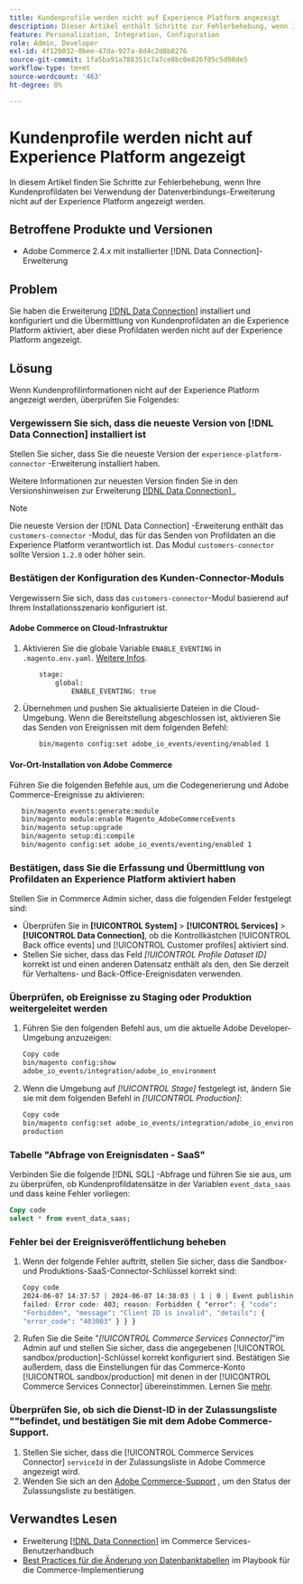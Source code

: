 ```yaml
---
title: Kundenprofile werden nicht auf Experience Platform angezeigt
description: Dieser Artikel enthält Schritte zur Fehlerbehebung, wenn Ihre Kundenprofildaten bei Verwendung der Erweiterung [!DNL Data Connection] nicht auf der Experience Platform angezeigt werden.
feature: Personalization, Integration, Configuration
role: Admin, Developer
exl-id: 4f12b032-0bee-47da-927a-8d4c2d8b8276
source-git-commit: 1fa5ba91a788351c7a7ce8bc0e826f05c5d98de5
workflow-type: tm+mt
source-wordcount: '463'
ht-degree: 0%

---
```


# Kundenprofile werden nicht auf Experience Platform angezeigt

In diesem Artikel finden Sie Schritte zur Fehlerbehebung, wenn Ihre Kundenprofildaten bei Verwendung der Datenverbindungs-Erweiterung nicht auf der Experience Platform angezeigt werden.

## Betroffene Produkte und Versionen

* Adobe Commerce 2.4.x mit installierter [!DNL Data Connection]-Erweiterung

## Problem

Sie haben die Erweiterung [[!DNL Data Connection]](https://experienceleague.adobe.com/en/docs/commerce-merchant-services/data-connection/overview) installiert und konfiguriert und die Übermittlung von Kundenprofildaten an die Experience Platform aktiviert, aber diese Profildaten werden nicht auf der Experience Platform angezeigt.

## Lösung

Wenn Kundenprofilinformationen nicht auf der Experience Platform angezeigt werden, überprüfen Sie Folgendes:

### Vergewissern Sie sich, dass die neueste Version von [!DNL Data Connection] installiert ist

Stellen Sie sicher, dass Sie die neueste Version der `experience-platform-connector` -Erweiterung installiert haben.

Weitere Informationen zur neuesten Version finden Sie in den Versionshinweisen zur Erweiterung [[!DNL Data Connection]  .](https://experienceleague.adobe.com/en/docs/commerce-merchant-services/data-connection/release-notes)

>[!NOTE]
>
>Die neueste Version der [!DNL Data Connection] -Erweiterung enthält das `customers-connector` -Modul, das für das Senden von Profildaten an die Experience Platform verantwortlich ist. Das Modul `customers-connector` sollte Version `1.2.0` oder höher sein.

### Bestätigen der Konfiguration des Kunden-Connector-Moduls

Vergewissern Sie sich, dass das `customers-connector`-Modul basierend auf Ihrem Installationsszenario konfiguriert ist.

#### Adobe Commerce on Cloud-Infrastruktur

1. Aktivieren Sie die globale Variable `ENABLE_EVENTING` in `.magento.env.yaml`. [Weitere Infos](https://experienceleague.adobe.com/en/docs/commerce-cloud-service/user-guide/configure/env/stage/variables-global).

   ```bash
       stage:
           global:
               ENABLE_EVENTING: true
   ```

1. Übernehmen und pushen Sie aktualisierte Dateien in die Cloud-Umgebung. Wenn die Bereitstellung abgeschlossen ist, aktivieren Sie das Senden von Ereignissen mit dem folgenden Befehl:

   ```bash
       bin/magento config:set adobe_io_events/eventing/enabled 1
   ```

#### Vor-Ort-Installation von Adobe Commerce

Führen Sie die folgenden Befehle aus, um die Codegenerierung und Adobe Commerce-Ereignisse zu aktivieren:

```bash
   bin/magento events:generate:module
   bin/magento module:enable Magento_AdobeCommerceEvents
   bin/magento setup:upgrade
   bin/magento setup:di:compile
   bin/magento config:set adobe_io_events/eventing/enabled 1
```

### Bestätigen, dass Sie die Erfassung und Übermittlung von Profildaten an Experience Platform aktiviert haben

Stellen Sie in Commerce Admin sicher, dass die folgenden Felder festgelegt sind:

* Überprüfen Sie in **[!UICONTROL System]** > **[!UICONTROL Services]** > **[!UICONTROL Data Connection]**, ob die Kontrollkästchen [!UICONTROL Back office events] und [!UICONTROL Customer profiles] aktiviert sind.
* Stellen Sie sicher, dass das Feld *[!UICONTROL Profile Dataset ID]* korrekt ist und einen anderen Datensatz enthält als den, den Sie derzeit für Verhaltens- und Back-Office-Ereignisdaten verwenden.

### Überprüfen, ob Ereignisse zu Staging oder Produktion weitergeleitet werden

1. Führen Sie den folgenden Befehl aus, um die aktuelle Adobe Developer-Umgebung anzuzeigen:

   ```bash
   Copy code
   bin/magento config:show
   adobe_io_events/integration/adobe_io_environment
   ```

1. Wenn die Umgebung auf *[!UICONTROL Stage]* festgelegt ist, ändern Sie sie mit dem folgenden Befehl in *[!UICONTROL Production]*:

   ```bash
   Copy code
   bin/magento config:set adobe_io_events/integration/adobe_io_environment
   production
   ```

### Tabelle &quot;Abfrage von Ereignisdaten - SaaS&quot;

Verbinden Sie die folgende [!DNL SQL] -Abfrage und führen Sie sie aus, um zu überprüfen, ob Kundenprofildatensätze in der Variablen
`event_data_saas` und dass keine Fehler vorliegen:

```sql
Copy code
select * from event_data_saas;
```

### Fehler bei der Ereignisveröffentlichung beheben

1. Wenn der folgende Fehler auftritt, stellen Sie sicher, dass die Sandbox- und Produktions-SaaS-Connector-Schlüssel korrekt sind:

   ```css
   Copy code
   2024-06-07 14:37:57 | 2024-06-07 14:38:03 | 1 | 0 | Event publishing
   failed: Error code: 403; reason: Forbidden { "error": { "code":
   "Forbidden", "message": "Client ID is invalid", "details": {
   "error_code": "403003" } } }
   ```

1. Rufen Sie die Seite &quot;*[!UICONTROL Commerce Services Connector]*&quot;im Admin auf und stellen Sie sicher, dass die angegebenen [!UICONTROL sandbox/production]-Schlüssel korrekt konfiguriert sind. Bestätigen Sie außerdem, dass die Einstellungen für das Commerce-Konto [!UICONTROL sandbox/production] mit denen in der [!UICONTROL Commerce Services Connector] übereinstimmen. Lernen Sie [mehr](https://experienceleague.adobe.com/en/docs/commerce-merchant-services/user-guides/integration-services/saas#apikey).

### Überprüfen Sie, ob sich die Dienst-ID in der Zulassungsliste &quot;&quot;befindet, und bestätigen Sie mit dem Adobe Commerce-Support.

1. Stellen Sie sicher, dass die [!UICONTROL Commerce Services Connector] `serviceId` in der Zulassungsliste in Adobe Commerce angezeigt wird.
1. Wenden Sie sich an den [Adobe Commerce-Support](https://experienceleague.adobe.com/en/docs/commerce-knowledge-base/kb/help-center-guide/magento-help-center-user-guide) , um den Status der Zulassungsliste zu bestätigen.

## Verwandtes Lesen

* Erweiterung [[!DNL Data Connection]](https://experienceleague.adobe.com/en/docs/commerce-merchant-services/data-connection/overview) im Commerce Services-Benutzerhandbuch
* [Best Practices für die Änderung von Datenbanktabellen](https://experienceleague.adobe.com/en/docs/commerce-operations/implementation-playbook/best-practices/development/modifying-core-and-third-party-tables#why-adobe-recommends-avoiding-modifications) im Playbook für die Commerce-Implementierung
